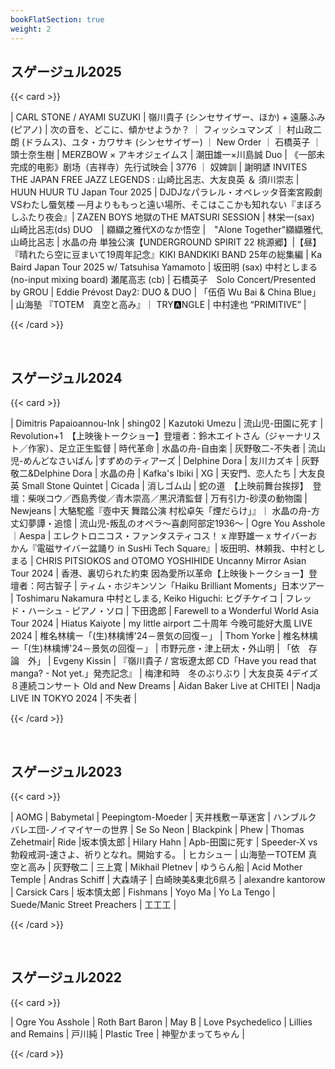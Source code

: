 ```yaml
---
bookFlatSection: true
weight: 2
---
```


## スゲージュル2025

{{< card >}}


| CARL STONE / AYAMI SUZUKI | 嶺川貴子 (シンセサイザー、ほか) + 遠藤ふみ (ピアノ) | 次の音を、どこに、傾かせようか？ ｜ フィッシュマンズ ｜ 村山政二朗 (ドラムス)、ユタ・カワサキ (シンセサイザー) ｜ New Order ｜ 石橋英子 ｜ 頭士奈生樹 | MERZBOW × アキオジェイムス | 潮田雄一×川島誠 Duo | 《一部未完成的电影》剧场（吉祥寺）先行试映会 | 3776 ｜ 奴婢訓 | 謝明諺 INVITES THE JAPAN FREE JAZZ LEGENDS : 山崎比呂志、大友良英 ＆ 須川崇志 | HUUN HUUR TU Japan Tour 2025 | DJDJなパラレル・オペレッタ音楽宮殿劇VSわたし蜃気楼 ―月よりももっと遠い場所、そこはここかも知れない『まぼろしふたり夜会』| ZAZEN BOYS 地獄のTHE MATSURI SESSION | 林栄一(sax) 山崎比呂志(ds) DUO　| 纐纈之雅代Xのなか悟空 |　"Alone Together"纐纈雅代,山崎比呂志 | 水晶の舟 単独公演【UNDERGROUND SPIRIT 22 桃源郷】|【昼】『晴れたら空に豆まいて19周年記念』KIKI BANDKIKI BAND 25年の総集編 | Ka Baird Japan Tour 2025 w/  Tatsuhisa Yamamoto | 坂田明 (sax) 中村としまる (no-input mixing board) 瀬尾高志 (cb) | 石橋英子　Solo Concert/Presented by GROU | Eddie Prévost Day2: DUO & DUO | 「伍佰 Wu Bai & China Blue」 | 山海塾 『TOTEM　真空と高み』｜ TRY🅰️NGLE | 中村達也 “PRIMITIVE” |


{{< /card >}}


<br>



## スゲージュル2024

{{< card >}}



| Dimitris Papaioannou-Ink | shing02 | Kazutoki Umezu | 流山児-田園に死す | Revolution+1　【上映後トークショー】登壇者：鈴木エイトさん（ジャーナリスト／作家）、足立正生監督 | 時代革命 | 水晶の舟-自由楽 | 灰野敬二-不失者 | 流山児-めんどなさいばん |すずめのティアーズ | Delphine Dora | 友川カズキ | 灰野敬二&Delphine Dora | 水晶の舟 | Kafka's Ibiki | XG | 天安門、恋人たち | 大友良英 Small Stone Quintet | Cicada | 消しゴム山 | 蛇の道　【上映前舞台挨拶】　登壇：柴咲コウ／西島秀俊／青木崇高／黒沢清監督 | 万有引力-砂漠の動物園 | Newjeans | 大駱駝艦『壺中天 舞踏公演 村松卓矢「煙だらけ」』｜ 水晶の舟-方丈幻夢譚・追憶 | 流山児-叛乱のオペラ～喜劇阿部定1936～ | Ogre You Asshole ｜Aespa | エレクトロニコス・ファンタスティコス！ x 岸野雄一 x サイバーおかん『電磁サイバー盆踊り in SusHi Tech Square』| 坂田明、林頼我、中村としまる | CHRIS PITSIOKOS and OTOMO YOSHIHIDE Uncanny Mirror Asian Tour 2024 | 香港、裏切られた約束 因為愛所以革命【上映後トークショー】登壇者：阿古智子 | ティム・ホジキンソン「Haiku Brilliant Moments」日本ツアー |  Toshimaru Nakamura 中村としまる, Keiko Higuchi: ヒグチケイコ | フレッド・ハーシュ - ピアノ・ソロ | 下田逸郎 | Farewell to a Wonderful World Asia Tour 2024 | Hiatus Kaiyote | my little airport 二十周年 今晚可能好大風 LIVE 2024 | 椎名林檎ー「(生)林檎博'24－景気の回復－」 | Thom Yorke | 椎名林檎ー「(生)林檎博'24－景気の回復－」 | 市野元彦・津上研太・外山明 | 「依　存　論　外」 | Evgeny Kissin | 『嶺川貴子 / 宮坂遼太郎 CD「Have you read that manga? - Not yet.」発売記念』 | 梅津和時　冬のぶりぶり | 大友良英 4デイズ８連続コンサート Old and New Dreams | Aidan Baker Live at CHITEI | Nadja LIVE IN TOKYO 2024 | 不失者 |


{{< /card >}}


<br>

## スゲージュル2023

{{< card >}}


| AOMG | Babymetal | Peepingtom-Moeder | 天井桟敷ー草迷宮 | ハンブルク バレエ団-ノイマイヤーの世界 | Se So Neon | Blackpink | Phew | Thomas Zehetmair| Ride |坂本慎太郎 | Hilary Hahn | Apb-田園に死す | Speeder-X vs 勃殺戒洞-速さよ、祈りとなれ。開始する。 | ヒカシュー | 山海塾ーTOTEM 真空と高み | 灰野敬二 | 三上寛 | Mikhail Pletnev | ゆうらん船 | Acid Mother Temple | Andras Schiff | 大森靖子 | 白崎映美&東北6県ろ | alexandre kantorow | Carsick Cars | 坂本慎太郎 | Fishmans | Yoyo Ma | Yo La Tengo | Suede/Manic Street Preachers | 工工工 |

{{< /card >}}


<br>


## スゲージュル2022

{{< card >}}


| Ogre You Asshole | Roth Bart Baron | May B | Love Psychedelico | Lillies and Remains | 戸川純 | Plastic Tree | 神聖かまってちゃん |



{{< /card >}}

